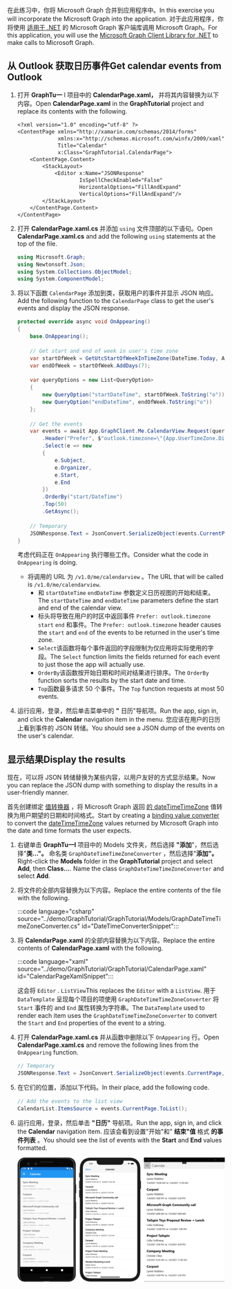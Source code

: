 <!-- markdownlint-disable MD002 MD041 -->

<span data-ttu-id="35371-101">在此练习中，你将 Microsoft Graph 合并到应用程序中。</span><span class="sxs-lookup"><span data-stu-id="35371-101">In this exercise you will incorporate the Microsoft Graph into the application.</span></span> <span data-ttu-id="35371-102">对于此应用程序，你将使用 [适用于 .NET](https://github.com/microsoftgraph/msgraph-sdk-dotnet) 的 Microsoft Graph 客户端库调用 Microsoft Graph。</span><span class="sxs-lookup"><span data-stu-id="35371-102">For this application, you will use the [Microsoft Graph Client Library for .NET](https://github.com/microsoftgraph/msgraph-sdk-dotnet) to make calls to Microsoft Graph.</span></span>

## <a name="get-calendar-events-from-outlook"></a><span data-ttu-id="35371-103">从 Outlook 获取日历事件</span><span class="sxs-lookup"><span data-stu-id="35371-103">Get calendar events from Outlook</span></span>

1. <span data-ttu-id="35371-104">打开 **GraphTu一** l 项目中的 **CalendarPage.xaml，** 并将其内容替换为以下内容。</span><span class="sxs-lookup"><span data-stu-id="35371-104">Open **CalendarPage.xaml** in the **GraphTutorial** project and replace its contents with the following.</span></span>

    ```xaml
    <?xml version="1.0" encoding="utf-8" ?>
    <ContentPage xmlns="http://xamarin.com/schemas/2014/forms"
                 xmlns:x="http://schemas.microsoft.com/winfx/2009/xaml"
                 Title="Calendar"
                 x:Class="GraphTutorial.CalendarPage">
        <ContentPage.Content>
            <StackLayout>
                <Editor x:Name="JSONResponse"
                        IsSpellCheckEnabled="False"
                        HorizontalOptions="FillAndExpand"
                        VerticalOptions="FillAndExpand"/>
            </StackLayout>
        </ContentPage.Content>
    </ContentPage>
    ```

1. <span data-ttu-id="35371-105">打开 **CalendarPage.xaml.cs** 并添加 `using` 文件顶部的以下语句。</span><span class="sxs-lookup"><span data-stu-id="35371-105">Open **CalendarPage.xaml.cs** and add the following `using` statements at the top of the file.</span></span>

    ```csharp
    using Microsoft.Graph;
    using Newtonsoft.Json;
    using System.Collections.ObjectModel;
    using System.ComponentModel;
    ```

1. <span data-ttu-id="35371-106">将以下函数 `CalendarPage` 添加到类，获取用户的事件并显示 JSON 响应。</span><span class="sxs-lookup"><span data-stu-id="35371-106">Add the following function to the `CalendarPage` class to get the user's events and display the JSON response.</span></span>

    ```csharp
    protected override async void OnAppearing()
    {
        base.OnAppearing();

        // Get start and end of week in user's time zone
        var startOfWeek = GetUtcStartOfWeekInTimeZone(DateTime.Today, App.UserTimeZone);
        var endOfWeek = startOfWeek.AddDays(7);

        var queryOptions = new List<QueryOption>
        {
            new QueryOption("startDateTime", startOfWeek.ToString("o")),
            new QueryOption("endDateTime", endOfWeek.ToString("o"))
        };

        // Get the events
        var events = await App.GraphClient.Me.CalendarView.Request(queryOptions)
            .Header("Prefer", $"outlook.timezone=\"{App.UserTimeZone.DisplayName}\"")
            .Select(e => new
            {
                e.Subject,
                e.Organizer,
                e.Start,
                e.End
            })
            .OrderBy("start/DateTime")
            .Top(50)
            .GetAsync();

        // Temporary
        JSONResponse.Text = JsonConvert.SerializeObject(events.CurrentPage, Formatting.Indented);
    }
    ```

    <span data-ttu-id="35371-107">考虑代码正在 `OnAppearing` 执行哪些工作。</span><span class="sxs-lookup"><span data-stu-id="35371-107">Consider what the code in `OnAppearing` is doing.</span></span>

    - <span data-ttu-id="35371-108">将调用的 URL 为 `/v1.0/me/calendarview` 。</span><span class="sxs-lookup"><span data-stu-id="35371-108">The URL that will be called is `/v1.0/me/calendarview`.</span></span>
        - <span data-ttu-id="35371-109">和 `startDateTime` `endDateTime` 参数定义日历视图的开始和结束。</span><span class="sxs-lookup"><span data-stu-id="35371-109">The `startDateTime` and `endDateTime` parameters define the start and end of the calendar view.</span></span>
        - <span data-ttu-id="35371-110">标头将导致在用户的时区中返回事件 `Prefer: outlook.timezone` `start` `end` 和事件。</span><span class="sxs-lookup"><span data-stu-id="35371-110">The `Prefer: outlook.timezone` header causes the `start` and `end` of the events to be returned in the user's time zone.</span></span>
        - <span data-ttu-id="35371-111">`Select`该函数将每个事件返回的字段限制为仅应用将实际使用的字段。</span><span class="sxs-lookup"><span data-stu-id="35371-111">The `Select` function limits the fields returned for each event to just those the app will actually use.</span></span>
        - <span data-ttu-id="35371-112">`OrderBy`该函数按开始日期和时间对结果进行排序。</span><span class="sxs-lookup"><span data-stu-id="35371-112">The `OrderBy` function sorts the results by the start date and time.</span></span>
        - <span data-ttu-id="35371-113">`Top`函数最多请求 50 个事件。</span><span class="sxs-lookup"><span data-stu-id="35371-113">The `Top` function requests at most 50 events.</span></span>

1. <span data-ttu-id="35371-114">运行应用，登录，然后单击菜单中的 **"** 日历"导航项。</span><span class="sxs-lookup"><span data-stu-id="35371-114">Run the app, sign in, and click the **Calendar** navigation item in the menu.</span></span> <span data-ttu-id="35371-115">您应该在用户的日历上看到事件的 JSON 转储。</span><span class="sxs-lookup"><span data-stu-id="35371-115">You should see a JSON dump of the events on the user's calendar.</span></span>

## <a name="display-the-results"></a><span data-ttu-id="35371-116">显示结果</span><span class="sxs-lookup"><span data-stu-id="35371-116">Display the results</span></span>

<span data-ttu-id="35371-117">现在，可以将 JSON 转储替换为某些内容，以用户友好的方式显示结果。</span><span class="sxs-lookup"><span data-stu-id="35371-117">Now you can replace the JSON dump with something to display the results in a user-friendly manner.</span></span>

<span data-ttu-id="35371-118">首先创建绑定 [值转换器](/xamarin/xamarin-forms/xaml/xaml-basics/data-binding-basics#binding-value-converters) ，将 Microsoft Graph 返回 [的 dateTimeTimeZone](/graph/api/resources/datetimetimezone?view=graph-rest-1.0) 值转换为用户期望的日期和时间格式。</span><span class="sxs-lookup"><span data-stu-id="35371-118">Start by creating a [binding value converter](/xamarin/xamarin-forms/xaml/xaml-basics/data-binding-basics#binding-value-converters) to convert the [dateTimeTimeZone](/graph/api/resources/datetimetimezone?view=graph-rest-1.0) values returned by Microsoft Graph into the date and time formats the user expects.</span></span>

1. <span data-ttu-id="35371-119">右键单击 **GraphTu一l** 项目中的 Models 文件夹，然后选择 **"添加**"，然后选择"**类..."。** 命名类 `GraphDateTimeTimeZoneConverter` ，然后选择"**添加"。**</span><span class="sxs-lookup"><span data-stu-id="35371-119">Right-click the **Models** folder in the **GraphTutorial** project and select **Add**, then **Class...**. Name the class `GraphDateTimeTimeZoneConverter` and select **Add**.</span></span>

1. <span data-ttu-id="35371-120">将文件的全部内容替换为以下内容。</span><span class="sxs-lookup"><span data-stu-id="35371-120">Replace the entire contents of the file with the following.</span></span>

    :::code language="csharp" source="../demo/GraphTutorial/GraphTutorial/Models/GraphDateTimeTimeZoneConverter.cs" id="DateTimeConverterSnippet":::

1. <span data-ttu-id="35371-121">将 **CalendarPage.xaml** 的全部内容替换为以下内容。</span><span class="sxs-lookup"><span data-stu-id="35371-121">Replace the entire contents of **CalendarPage.xaml** with the following.</span></span>

    :::code language="xaml" source="../demo/GraphTutorial/GraphTutorial/CalendarPage.xaml" id="CalendarPageXamlSnippet":::

    <span data-ttu-id="35371-122">这会将 `Editor` . `ListView`</span><span class="sxs-lookup"><span data-stu-id="35371-122">This replaces the `Editor` with a `ListView`.</span></span> <span data-ttu-id="35371-123">用于 `DataTemplate` 呈现每个项目的项使用 `GraphDateTimeTimeZoneConverter` 将 `Start` 事件的 and `End` 属性转换为字符串。</span><span class="sxs-lookup"><span data-stu-id="35371-123">The `DataTemplate` used to render each item uses the `GraphDateTimeTimeZoneConverter` to convert the `Start` and `End` properties of the event to a string.</span></span>

1. <span data-ttu-id="35371-124">打开 **CalendarPage.xaml.cs** 并从函数中删除以下 `OnAppearing` 行。</span><span class="sxs-lookup"><span data-stu-id="35371-124">Open **CalendarPage.xaml.cs** and remove the following lines from the `OnAppearing` function.</span></span>

    ```csharp
    // Temporary
    JSONResponse.Text = JsonConvert.SerializeObject(events.CurrentPage, Formatting.Indented);
    ```

1. <span data-ttu-id="35371-125">在它们的位置，添加以下代码。</span><span class="sxs-lookup"><span data-stu-id="35371-125">In their place, add the following code.</span></span>

    ```csharp
    // Add the events to the list view
    CalendarList.ItemsSource = events.CurrentPage.ToList();
    ```

1. <span data-ttu-id="35371-126">运行应用，登录，然后单击 **"日历"** 导航项。</span><span class="sxs-lookup"><span data-stu-id="35371-126">Run the app, sign in, and click the **Calendar** navigation item.</span></span> <span data-ttu-id="35371-127">应该会看到设置"开始"和" **结束"值** 格式 **的事件列表** 。</span><span class="sxs-lookup"><span data-stu-id="35371-127">You should see the list of events with the **Start** and **End** values formatted.</span></span>

    ![事件表的屏幕截图](./images/calendar-page.png)
